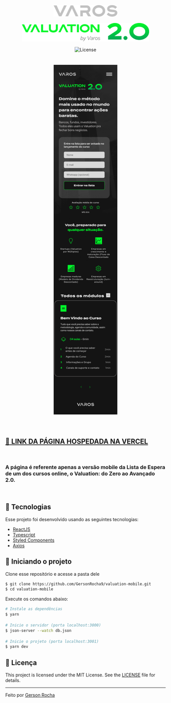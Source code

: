 <p align="center">
  <img alt="Varos Logo" src="./src/assets/images/varos-logo.svg" width="200px">
  <br> 
  <br> 
  <img alt="Varos Logo" src="./src/assets/images/valuation-logo.svg" width="400px">
</p>

<p align="center">
  <img  src="https://img.shields.io/static/v1?label=license&message=MIT&color=CD9834&labelColor=121214" alt="License">
</p>

<h1 align="center">
    <img alt="Screenshot" title="Screenshot"  width="200px" src="./src/assets/images/screenshot.png" />
</h1>

<br>


## <a href=“https://valuation-mobile-gersonrocha9.vercel.app/“>🔗 LINK DA PÁGINA HOSPEDADA NA VERCEL</a>

<br>

### A página é referente apenas a versão mobile da Lista de Espera de um dos cursos online, o Valuation: do Zero ao Avançado 2.0. 




<br>


## 🧪 Tecnologias

Esse projeto foi desenvolvido usando as seguintes tecnologias:
 
- [ReactJS](https://reactjs.org/)
- [Typescript](https://www.typescriptlang.org/)
- [Styled Components](https://styled-components.com/docs/basics)
- [Axios](https://axios-http.com/docs/intro)
<!-- - [JSON Server](https://api-sports.io/documentation/nba/v2#section/Introduction) -->

## 🚀 Iniciando o projeto

Clone esse repositório e acesse a pasta dele

```bash
$ git clone https://github.com/GersonRocha9/valuation-mobile.git
$ cd valuation-mobile
```

Execute os comandos abaixo:
```bash
# Instale as dependências
$ yarn

# Inicie o servidor (porta localhost:3000)
$ json-server --watch db.json  

# Inicie o projeto (porta localhost:3001)
$ yarn dev
```



## 📝 Licença

This project is licensed under the MIT License. See the [LICENSE](LICENSE.md) file for details.

---

Feito por [Gerson Rocha](https://www.linkedin.com/in/gersonrocha/)

